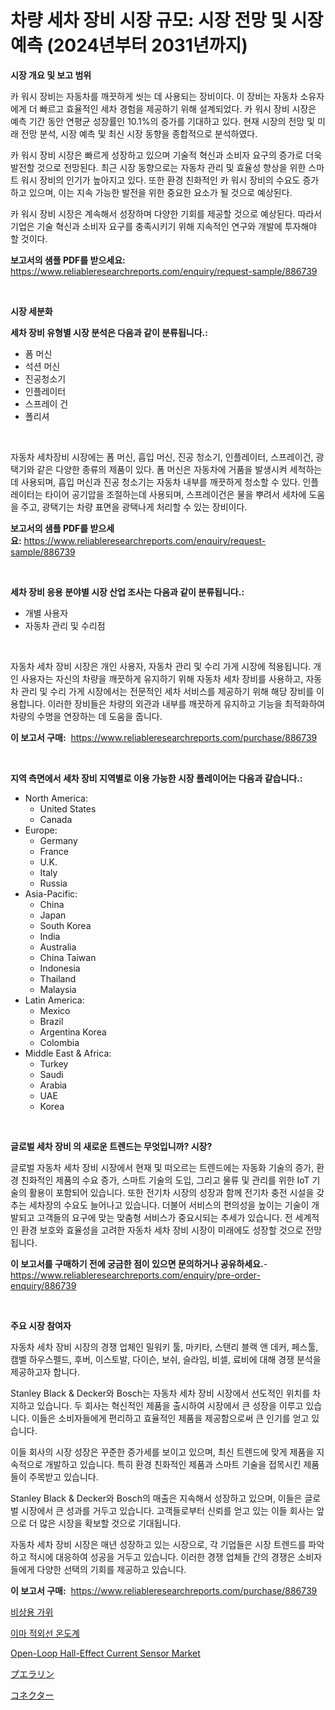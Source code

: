 <p><h1>차량 세차 장비 시장 규모: 시장 전망 및 시장 예측 (2024년부터 2031년까지)</h1></p><p><strong>시장 개요 및 보고 범위</strong></p>
<p><p>카 워시 장비는 자동차를 깨끗하게 씻는 데 사용되는 장비이다. 이 장비는 자동차 소유자에게 더 빠르고 효율적인 세차 경험을 제공하기 위해 설계되었다. 카 워시 장비 시장은 예측 기간 동안 연평균 성장률인 10.1%의 증가를 기대하고 있다. 현재 시장의 전망 및 미래 전망 분석, 시장 예측 및 최신 시장 동향을 종합적으로 분석하였다. </p><p>카 워시 장비 시장은 빠르게 성장하고 있으며 기술적 혁신과 소비자 요구의 증가로 더욱 발전할 것으로 전망된다. 최근 시장 동향으로는 자동차 관리 및 효율성 향상을 위한 스마트 워시 장비의 인기가 높아지고 있다. 또한 환경 친화적인 카 워시 장비의 수요도 증가하고 있으며, 이는 지속 가능한 발전을 위한 중요한 요소가 될 것으로 예상된다.</p><p>카 워시 장비 시장은 계속해서 성장하며 다양한 기회를 제공할 것으로 예상된다. 따라서 기업은 기술 혁신과 소비자 요구를 충족시키기 위해 지속적인 연구와 개발에 투자해야 할 것이다.</p></p>
<p><strong>보고서의 샘플 PDF를 받으세요:</strong> <a href="https://www.reliableresearchreports.com/enquiry/request-sample/886739">https://www.reliableresearchreports.com/enquiry/request-sample/886739</a></p>
<p>&nbsp;</p>
<p><strong>시장 세분화</strong></p>
<p><strong>세차 장비 유형별 시장 분석은 다음과 같이 분류됩니다.:</strong></p>
<p><ul><li>폼 머신</li><li>석션 머신</li><li>진공청소기</li><li>인플레이터</li><li>스프레이 건</li><li>폴리셔</li></ul></p>
<p>&nbsp;</p>
<p><p>자동차 세차장비 시장에는 폼 머신, 흡입 머신, 진공 청소기, 인플레이터, 스프레이건, 광택기와 같은 다양한 종류의 제품이 있다. 폼 머신은 자동차에 거품을 발생시켜 세척하는데 사용되며, 흡입 머신과 진공 청소기는 자동차 내부를 깨끗하게 청소할 수 있다. 인플레이터는 타이어 공기압을 조절하는데 사용되며, 스프레이건은 물을 뿌려서 세차에 도움을 주고, 광택기는 차량 표면을 광택나게 처리할 수 있는 장비이다.</p></p>
<p><strong>보고서의 샘플 PDF를 받으세요:</strong>&nbsp;<a href="https://www.reliableresearchreports.com/enquiry/request-sample/886739">https://www.reliableresearchreports.com/enquiry/request-sample/886739</a></p>
<p>&nbsp;</p>
<p><strong> 세차 장비 응용 분야별 시장 산업 조사는 다음과 같이 분류됩니다.:</strong></p>
<p><ul><li>개별 사용자</li><li>자동차 관리 및 수리점</li></ul></p>
<p>&nbsp;</p>
<p><p>자동차 세차 장비 시장은 개인 사용자, 자동차 관리 및 수리 가게 시장에 적용됩니다. 개인 사용자는 자신의 차량을 깨끗하게 유지하기 위해 자동차 세차 장비를 사용하고, 자동차 관리 및 수리 가게 시장에서는 전문적인 세차 서비스를 제공하기 위해 해당 장비를 이용합니다. 이러한 장비들은 차량의 외관과 내부를 깨끗하게 유지하고 기능을 최적화하여 차량의 수명을 연장하는 데 도움을 줍니다.</p></p>
<p><strong>이 보고서 구매:</strong>&nbsp; <a href="https://www.reliableresearchreports.com/purchase/886739">https://www.reliableresearchreports.com/purchase/886739</a></p>
<p>&nbsp;</p>
<p><strong>지역 측면에서 세차 장비 지역별로 이용 가능한 시장 플레이어는 다음과 같습니다.:</strong></p>
<p><ul>
    <li>
        North America:
        <ul>
            <li>United States</li>
            <li>Canada</li>
        </ul>
    </li>
    <li>
        Europe:
        <ul>
            <li>Germany</li>
            <li>France</li>
            <li>U.K.</li>
            <li>Italy</li>
            <li>Russia</li>
        </ul>
    </li>
    <li>
        Asia-Pacific:
        <ul>
            <li>China</li>
            <li>Japan</li>
            <li>South Korea</li>
            <li>India</li>
            <li>Australia</li>
            <li>China Taiwan</li>
            <li>Indonesia</li>
            <li>Thailand</li>
            <li>Malaysia</li>
        </ul>
    </li>
    <li>
        Latin America:
        <ul>
            <li>Mexico</li>
            <li>Brazil</li>
            <li>Argentina Korea</li>
            <li>Colombia</li>
        </ul>
    </li>
    <li>
        Middle East & Africa:
        <ul>
            <li>Turkey</li>
            <li>Saudi</li>
            <li>Arabia</li>
            <li>UAE</li>
            <li>Korea</li>
        </ul>
    </li>
    </ul></p>
<p>&nbsp;</p>
<p><strong>글로벌 세차 장비 의 새로운 트렌드는 무엇입니까? 시장?</strong></p>
<p><p>글로벌 자동차 세차 장비 시장에서 현재 및 떠오르는 트렌드에는 자동화 기술의 증가, 환경 친화적인 제품의 수요 증가, 스마트 기술의 도입, 그리고 물류 및 관리를 위한 IoT 기술의 활용이 포함되어 있습니다. 또한 전기차 시장의 성장과 함께 전기차 충전 시설을 갖추는 세차장의 수요도 늘어나고 있습니다. 더불어 서비스의 편의성을 높이는 기술이 개발되고 고객들의 요구에 맞는 맞춤형 서비스가 중요시되는 추세가 있습니다. 전 세계적인 환경 보호와 효율성을 고려한 자동차 세차 장비 시장이 미래에도 성장할 것으로 전망됩니다.</p></p>
<p><strong>이 보고서를 구매하기 전에 궁금한 점이 있으면 문의하거나 공유하세요.</strong>- <a href="https://www.reliableresearchreports.com/enquiry/pre-order-enquiry/886739">https://www.reliableresearchreports.com/enquiry/pre-order-enquiry/886739</a></p>
<p>&nbsp;</p>
<p><strong>주요 시장 참여자</strong></p>
<p><p>자동차 세차 장비 시장의 경쟁 업체인 밀워키 툴, 마키타, 스탠리 블랙 앤 데커, 페스툴, 캠벨 하우스펠드, 후버, 이스토발, 다이슨, 보쉬, 슬라임, 비셀, 료비에 대해 경쟁 분석을 제공하고자 합니다.</p><p>Stanley Black & Decker와 Bosch는 자동차 세차 장비 시장에서 선도적인 위치를 차지하고 있습니다. 두 회사는 혁신적인 제품을 출시하여 시장에서 큰 성장을 이루고 있습니다. 이들은 소비자들에게 편리하고 효율적인 제품을 제공함으로써 큰 인기를 얻고 있습니다.</p><p>이들 회사의 시장 성장은 꾸준한 증가세를 보이고 있으며, 최신 트렌드에 맞게 제품을 지속적으로 개발하고 있습니다. 특히 환경 친화적인 제품과 스마트 기술을 접목시킨 제품들이 주목받고 있습니다.</p><p>Stanley Black & Decker와 Bosch의 매출은 지속해서 성장하고 있으며, 이들은 글로벌 시장에서 큰 성과를 거두고 있습니다. 고객들로부터 신뢰를 얻고 있는 이들 회사는 앞으로 더 많은 시장을 확보할 것으로 기대됩니다.</p><p>자동차 세차 장비 시장은 매년 성장하고 있는 시장으로, 각 기업들은 시장 트렌드를 파악하고 적시에 대응하여 성공을 거두고 있습니다. 이러한 경쟁 업체들 간의 경쟁은 소비자들에게 다양한 선택의 기회를 제공하고 있습니다.</p></p>
<p><strong>이 보고서 구매:</strong>&nbsp;&nbsp;<a href="https://www.reliableresearchreports.com/purchase/886739">https://www.reliableresearchreports.com/purchase/886739</a></p>
<p><p><a href="https://medium.com/@flower89678/%EA%B8%B4%EA%B8%89-%EA%B0%80%EC%9C%84-%EC%8B%9C%EC%9E%A5%EC%9D%80-%EC%8B%9C%EC%9E%A5-%EC%A0%90%EC%9C%A0%EC%9C%A8-%EA%B7%9C%EB%AA%A8-%EB%B0%8F-2031%EB%85%84%EA%B9%8C%EC%A7%80-%EC%98%88%EC%83%81%EB%90%98%EB%8A%94-%EC%98%88%EC%B8%A1%EC%97%90-%EC%A4%91%EC%A0%90%EC%9D%84-%EB%91%A1%EB%8B%88%EB%8B%A4-51cba2eef578">비상용 가위</a></p><p><a href="https://medium.com/@lucianmaluan2022/%EC%9D%B4%EB%A7%88-%EC%A0%81%EC%99%B8%EC%84%A0-%EC%B2%B4%EC%98%A8%EA%B3%84-%EC%8B%9C%EC%9E%A5-%EB%B6%84%EC%84%9D-%EB%B0%8F-2024%EB%85%84%EB%B6%80%ED%84%B0-2031%EB%85%84%EA%B9%8C%EC%A7%80%EC%9D%98-%EC%98%88%EC%B8%A1%EB%90%9C-%EA%B7%9C%EB%AA%A8%EC%97%90-%EB%8C%80%ED%95%9C-%EC%A0%84%EB%A7%9D-982688f62e44">이마 적외선 온도계</a></p><p><a href="https://www.linkedin.com/pulse/open-loop-hall-effect-current-sensor-market-size-share-global-y8bbe?trackingId=lMqdSsy%2FpEcFDyoa4ZPC%2Bg%3D%3D">Open-Loop Hall-Effect Current Sensor Market</a></p><p><a href="https://medium.com/@hazelnutt83/%E3%83%97%E3%82%A8%E3%83%A9%E3%83%AA%E3%83%B3%E5%B8%82%E5%A0%B4-%E7%AB%B6%E4%BA%89%E5%88%86%E6%9E%90-%E5%B8%82%E5%A0%B4%E5%8B%95%E5%90%91-%E3%81%8A%E3%82%88%E3%81%B32031%E5%B9%B4%E3%81%BE%E3%81%A7%E3%81%AE%E4%BA%88%E6%B8%AC-178f86bc0220">プエラリン</a></p><p><a href="https://github.com/zoetazuur/Market-Research-Report-List-1/blob/main/440360717440.md">コネクター</a></p></p>
